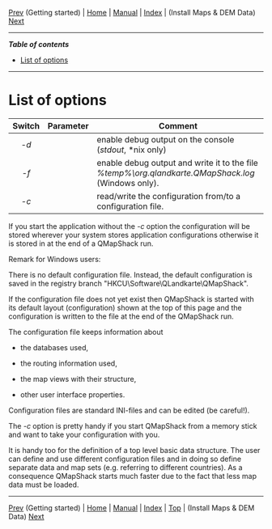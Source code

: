 [Prev](DocGettingStarted) (Getting started) | [Home](Home) | [Manual](DocMain) | [Index](AxAdvIndex) | (Install Maps & DEM Data) [Next](DocInstallMapDem)
- - -

***Table of contents***

* [List of options](#list-of-options)

* * * * * * * * * *
 
# List of options

| Switch | Parameter  | Comment                                        |
|:------:|:----------:|------------------------------------------------|
|*-d*    |            | enable debug output on the console (*stdout*, *nix only) |
|*-f*    |            | enable debug output and write it to the file *%temp%\org.qlandkarte.QMapShack.log* (Windows only). |
|*-c*    |*<filename>*| read/write the configuration from/to a configuration file.|

If you start the application without the *-c* option the configuration will be stored wherever your system stores application configurations otherwise it is stored in *<filename>* at the end of a QMapShack run.

Remark for Windows users:

There is no default configuration file. Instead, the default configuration is saved in the registry branch
"HKCU\Software\QLandkarte\QMapShack".

If the configuration file does not yet exist then QMapShack is started with its default layout (configuration) shown at the top of this page and the configuration is written to the file at the end of the QMapShack run.

The configuration file keeps information about

* the databases used,

* the routing information used,

* the map views with their structure,

* other user interface properties.

Configuration files are standard INI-files and can be edited (be careful!).

The *-c* option is pretty handy if you start QMapShack from a memory stick and want to take your
configuration with you.

It is handy too for the definition of a top level basic data structure. The user can define and use different configuration files and in doing so define separate data and map sets (e.g. referring to different countries).
As a consequence QMapShack starts much faster due to the fact that less map data must be loaded.

- - -
[Prev](DocGettingStarted) (Getting started) | [Home](Home) | [Manual](DocMain) | [Index](AxAdvIndex) | [Top](#) | (Install Maps & DEM Data) [Next](DocInstallMapDem)
